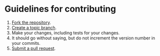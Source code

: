 # Guidelines for contributing

1. [Fork the repository](https://help.github.com/articles/fork-a-repo).
2. [Create a topic branch](http://learn.github.com/p/branching.html).
3. Make your changes, including tests for your changes.
4. It should go without saying, but do not increment the version number in your commits.
5. [Submit a pull request](https://help.github.com/articles/using-pull-requests).